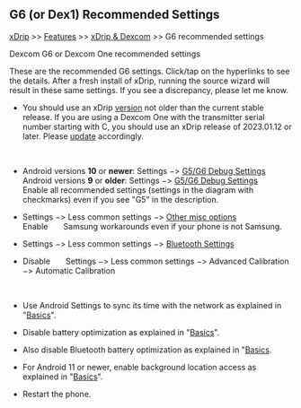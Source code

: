 ## G6 (or Dex1) Recommended Settings  
[xDrip](../README.md) >> [Features](./Features_page.md) >> [xDrip & Dexcom](./Dexcom_page.md) >> G6 recommended settings  
  
Dexcom G6 or Dexcom One recommended settings  
  
These are the recommended G6 settings.  Click/tap on the hyperlinks to see the details.  After a fresh install of xDrip, running the source wizard will result in these same settings.  If you see a discrepancy, please let me know.  

* You should use an xDrip [version](./xDrip-Version.md) not older than the current stable release.  If you are using a Dexcom One with the transmitter serial number starting with C, you should use an xDrip release of 2023.01.12 or later.  Please [update](./Updates.md) accordingly.  
<br/>   
  
* Android versions **10** or **newer**: Settings &#8722;> [G5/G6 Debug Settings](./images/g6-recommended-settings.png)  
  Android versions **9** or **older**:  Settings &#8722;> [G5/G6 Debug Settings](./images/g6_An9-recommended-settings.png)  
Enable all recommended settings (settings in the diagram with checkmarks) even if you see "G5" in the description.  

* Settings &#8722;> Less common settings &#8722;> [Other misc options](./images/other-misc-recommended.png)  
Enable &nbsp; &nbsp; &nbsp; Samsung workarounds even if your phone is not Samsung.  

* Settings &#8722;> Less common settings &#8722;> [Bluetooth Settings](./images/ble-recommended-stngs.png)  

* Disable &nbsp; &nbsp; &nbsp; Settings &#8722;> Less common settings &#8722;> Advanced Calibration &#8722;> Automatic Calibration  
  
<br/>    

* Use Android Settings to sync its time with the network as explained in "[Basics](./Dexcom-Basics.md#phone-time-accuracy)".  

* Disable battery optimization as explained in "[Basics](./Dexcom-Basics.md#battery-optimization)".  

* Also disable Bluetooth battery optimization as explained in "[Basics](./Dexcom-Basics.md#bluetooth-battery-optimization).  

* For Android 11 or newer, enable background location access as explained in "[Basics](./Dexcom-Basics.md#location-and-bluetooth)".  

* Restart the phone.  

